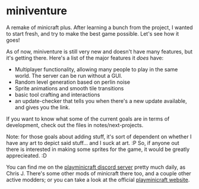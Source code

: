 # miniventure
A remake of minicraft plus. After learning a bunch from the project, I wanted to start fresh, and try to make the best game possible. Let's see how it goes!

As of now, miniventure is still very new and doesn't have many features, but it's getting there. Here's a list of the major features it *does* have:

  - Multiplayer functionality, allowing many people to play in the same world. The server can be run without a GUI.
  - Random level generation based on perlin noise
  - Sprite animations and smooth tile transitions
  - basic tool crafting and interactions
  - an update-checker that tells you when there's a new update available, and gives you the link.

If you want to know what some of the current goals are in terms of development, check out the files in notes/next-projects.


Note: for those goals about adding stuff, it's sort of dependent on whether I have any art to depict said stuff... and I suck at art. :P So, if anyone out there is interested in making some sprites for the game, it would be greatly apprecieated. :D

You can find me on the [playminicraft discord server](https://discord.me/minicraft) pretty much daily, as Chris J. There's some other mods of minicraft there too, and a couple other active modders; or you can take a look at the official [playminicraft website](https://playminicraft.com).
